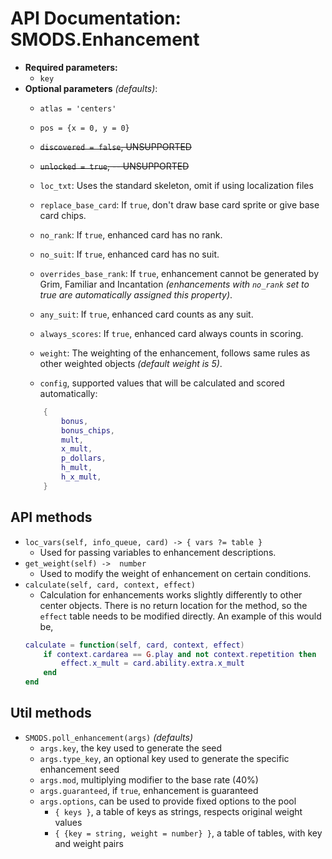 # API Documentation: SMODS.Enhancement
- **Required parameters:**
	- `key`
- **Optional parameters** *(defaults)*:
	- `atlas = 'centers'`
	- `pos = {x = 0, y = 0}`
	- ~~`discovered = false`, UNSUPPORTED~~
	- ~~`unlocked = true`, -- UNSUPPORTED~~
	- `loc_txt`: Uses the standard skeleton, omit if using localization files
    - `replace_base_card`: If `true`, don't draw base card sprite or give base card chips.
    - `no_rank`: If `true`, enhanced card has no rank.
    - `no_suit`: If `true`, enhanced card has no suit.
    - `overrides_base_rank`: If `true`, enhancement cannot be generated by Grim, Familiar and Incantation *(enhancements with `no_rank` set to true are automatically assigned this property)*.
    - `any_suit`: If `true`, enhanced card counts as any suit.
    - `always_scores`: If `true`, enhanced card always counts in scoring.
	- `weight`: The weighting of the enhancement, follows same rules as other weighted objects *(default weight is 5)*.

    - `config`, supported values that will be calculated and scored automatically:
	```lua
		{
			bonus,
            bonus_chips,
			mult,
			x_mult,
			p_dollars,
            h_mult,
            h_x_mult,
		}
	```

## API methods
- `loc_vars(self, info_queue, card) -> { vars ?= table }`
	- Used for passing variables to enhancement descriptions.
- `get_weight(self) ->  number `
	- Used to modify the weight of enhancement on certain conditions.
- `calculate(self, card, context, effect)`
    - Calculation for enhancements works slightly differently to other center objects. There is no return location for the method, so the `effect` table needs to be modified directly. An example of this would be,
    ```lua
    calculate = function(self, card, context, effect)
        if context.cardarea == G.play and not context.repetition then
            effect.x_mult = card.ability.extra.x_mult
        end
    end
    ```

## Util methods
- `SMODS.poll_enhancement(args)` *(defaults)*
	- `args.key`, the key used to generate the seed
    - `args.type_key`, an optional key used to generate the specific enhancement seed
    - `args.mod`, multiplying modifier to the base rate (40%)
    - `args.guaranteed`, if `true`, enhancement is guaranteed
    - `args.options`, can be used to provide fixed options to the pool
        - `{ keys }`, a table of keys as strings, respects original weight values
        - `{ {key = string, weight = number} }`, a table of tables, with key and weight pairs